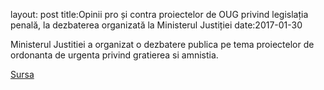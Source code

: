 layout: post
title:Opinii pro și contra proiectelor de OUG privind legislația penală, la dezbaterea organizată la Ministerul Justiției
date:2017-01-30


Ministerul Justitiei a organizat o dezbatere publica pe tema proiectelor de ordonanta de urgenta privind gratierea si amnistia. 


[Sursa](http://www.agerpres.ro/justitie/2017/01/30/a-inceput-dezbaterea-pe-oug-privind-legislatia-penala-iordache-proiectele-vor-corespunde-observatiilor-si-consultarii-publice-10-36-33)
